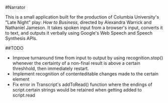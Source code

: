 #Narrator

This is a small application built for the production of Columbia University's "Late Night" play: _How to Business_, directed by Alexandra Warrick and Nathaniel Jameson. It takes spoken input from a browser's input, converts it to text, and outputs it verbally using Google's Web Speech and Speech Synthesis APIs. 

##TODO

* Improve turnaround time from input to output by using recognition.stop() whenever the certainty of a non-final result is above a certain threshhold, then immediately restart. 
* Implement recognition of contenteditable changes made to the certain element
* Fix error in Transcript's addToRead() function where the endings of script.certain strings would be retained when getting added to script.read